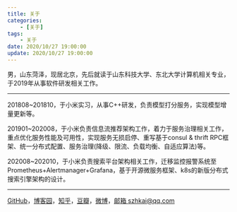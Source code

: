 ```yaml
---
title: 关于
categories: 
	- [关于]
tags:
	- 关于
date: 2020/10/27 19:00:00
update: 2020/10/27 19:00:00
---
```


男，山东菏泽，现居北京，先后就读于山东科技大学、东北大学计算机相关专业，于2019年从事软件研发相关工作。

---

201808~201810，于小米实习，从事C++研发，负责模型打分服务，实现模型增量更新等。

201901~202008，于小米负责信息流推荐架构工作，着力于服务治理相关工作，重点优化服务性能及可用性，实现服务无损启停、重写基于consul & thrift RPC框架、统一分布式配置、服务治理(降级、限流、负载均衡、自适应算法)等。

202008~202010，于小米负责搜索平台架构相关工作，迁移监控报警系统至Prometheus+Alertmanager+Grafana，基于开源微服务框架、k8s的新版分布式搜索引擎架构的设计。

---

[GitHub](https://github.com/bovenson)，[博客园](https://www.cnblogs.com/bovenson)，[知乎](https://www.zhihu.com/people/sunzhenkai)，[豆瓣](https://www.douban.com/people/bovenson/)，[微博](http://weibo.com/szhkai)，<a href="Mailto:szhkai@qq.com">邮箱 szhkai@qq.com</a>


